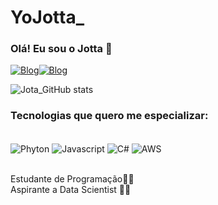 # YoJotta_

### Olá! Eu sou o Jotta 🤠

[![Blog](https://img.shields.io/badge/LinkedIn-0077B5?style=for-the-badge&logo=linkedin&logoColor=white)](https://www.linkedin.com/in/jo%C3%A3o-pedro-justino-219904272/)[![Blog](https://img.shields.io/badge/Instagram-E4405F?style=for-the-badge&logo=instagram&logoColor=white)](https://www.instagram.com/yojota__/)

![Jota_GitHub stats](https://github-readme-stats.vercel.app/api?username=Jota&show_icons=true&theme=dark)

### Tecnologias que quero me especializar:

<div style="display: inline_block"><br/>
 <img align="center" alt="Phyton" src="https://img.shields.io/badge/Python-3776AB?style=for-the-badge&logo=python&logoColor=white" />
  <img align="center" alt="Javascript" src="https://img.shields.io/badge/JavaScript-F7DF1E?style=for-the-badge&logo=javascript&logoColor=black" />
  <img align="center" alt="C#" src="https://img.shields.io/badge/C%23-239120?style=for-the-badge&logo=c-sharp&logoColor=whitehttps://img.shields.io/badge/C%23-239120?style=for-the-badge&logo=c-sharp&logoColor=white" />
  <img align="center" alt="AWS" src="https://img.shields.io/badge/Amazon_AWS-232F3E?style=for-the-badge&logo=amazon-aws&logoColor=white" />
</div><br/>

Estudante de Programação👨‍💻</div><br/>
Aspirante a Data Scientist 🤖✨

